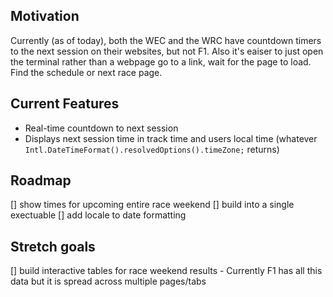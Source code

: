 ## Motivation 

Currently (as of today), both the WEC and the WRC have countdown timers to the next session
on their websites, but not F1. Also it's eaiser to just open the terminal rather than a webpage
go to a link, wait for the page to load. Find the schedule or next race page.

## Current Features
- Real-time countdown to next session
- Displays next session time in track time and users local time (whatever `Intl.DateTimeFormat().resolvedOptions().timeZone;` returns)

## Roadmap

[] show times for upcoming entire race weekend
[] build into a single exectuable
[] add locale to date formatting

## Stretch goals

[] build interactive tables for race weekend results - Currently F1 has all this data but it is spread across multiple pages/tabs
